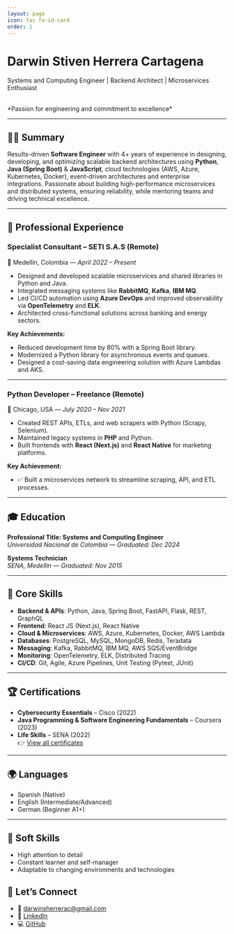 ```yaml
---
layout: page
icon: fas fa-id-card
order: 1
---
```


# Darwin Stiven Herrera Cartagena  
Systems and Computing Engineer | Backend Architect | Microservices Enthusiast

<br>
*Passion for engineering and commitment to excellence*

---

## 👨‍💻 Summary

Results-driven **Software Engineer** with 4+ years of experience in designing, developing, and optimizing scalable backend architectures using **Python**, **Java (Spring Boot)** & **JavaScript**, cloud technologies (AWS, Azure, Kubernetes, Docker), event-driven architectures and enterprise integrations. Passionate about building high-performance microservices and distributed systems, ensuring reliability, while mentoring teams and driving technical excellence.

---

## 💼 Professional Experience

### **Specialist Consultant** – SETI S.A.S (Remote)  
📍 Medellín, Colombia — *April 2022 – Present*

- Designed and developed scalable microservices and shared libraries in Python and Java.
- Integrated messaging systems like **RabbitMQ**, **Kafka**, **IBM MQ**.
- Led CI/CD automation using **Azure DevOps** and improved observability via **OpenTelemetry** and **ELK**.
- Architected cross-functional solutions across banking and energy sectors.

**Key Achievements:**
- Reduced development time by 80% with a Spring Boot library.
- Modernized a Python library for asynchronous events and queues.
- Designed a cost-saving data engineering solution with Azure Lambdas and AKS.

---

### **Python Developer** – Freelance (Remote)  
📍 Chicago, USA — *July 2020 – Nov 2021*

- Created REST APIs, ETLs, and web scrapers with Python (Scrapy, Selenium).
- Maintained legacy systems in **PHP** and Python.
- Built frontends with **React (Next.js)** and **React Native** for marketing platforms.

**Key Achievement:**
- ✅ Built a microservices network to streamline scraping, API, and ETL processes.

---

## 🎓 Education

**Professional Title: Systems and Computing Engineer**  
*Universidad Nacional de Colombia* — *Graduated: Dec 2024*

**Systems Technician**  
*SENA, Medellín* — *Graduated: Nov 2015*

---

## 🧠 Core Skills

- **Backend & APIs**: Python, Java, Spring Boot, FastAPI, Flask, REST, GraphQL  
- **Frontend**: React JS (Next.js), React Native  
- **Cloud & Microservices**: AWS, Azure, Kubernetes, Docker, AWS Lambda  
- **Databases**: PostgreSQL, MySQL, MongoDB, Redis, Teradata  
- **Messaging**: Kafka, RabbitMQ, IBM MQ, AWS SQS/EventBridge  
- **Monitoring**: OpenTelemetry, ELK, Distributed Tracing  
- **CI/CD**: Git, Agile, Azure Pipelines, Unit Testing (Pytest, JUnit)

---

## 🏆 Certifications

- **Cybersecurity Essentials** – Cisco (2022)  
- **Java Programming & Software Engineering Fundamentals** – Coursera (2023)  
- **Life Skills** – SENA (2022)  
👉 [View all certificates](https://drive.google.com/drive/folders/1tUp3TgGZhK04J_I_pB1cQLEASoistoR_?usp=drive_link)

---

## 🌍 Languages

- Spanish (Native)  
- English (Intermediate/Advanced)  
- German (Beginner A1+)

---

## 🧩 Soft Skills

- High attention to detail
- Constant learner and self-manager
- Adaptable to changing environments and technologies

## 🤝 Let’s Connect

- 📧 [darwinsherrerac@gmail.com](mailto:darwinsherrerac@gmail.com)  
- 💼 [LinkedIn](https://www.linkedin.com/in/darwin-herrera)  
- 💻 [GitHub](https://github.com/darwinhc)
